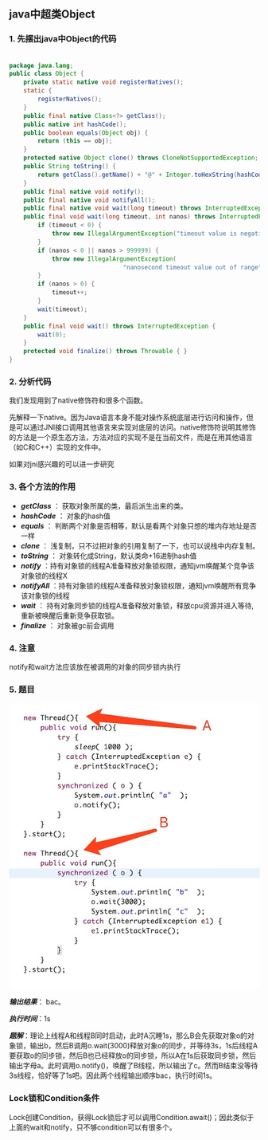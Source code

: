 ## java中超类Object

### 1. 先摆出java中Object的代码

```java

package java.lang;
public class Object {
    private static native void registerNatives();
    static {
        registerNatives();
    }
    public final native Class<?> getClass();
    public native int hashCode();
    public boolean equals(Object obj) {
        return (this == obj);
    }
    protected native Object clone() throws CloneNotSupportedException;
    public String toString() {
        return getClass().getName() + "@" + Integer.toHexString(hashCode());
    }
    public final native void notify();
    public final native void notifyAll();
    public final native void wait(long timeout) throws InterruptedException;
    public final void wait(long timeout, int nanos) throws InterruptedException{
        if (timeout < 0) {
            throw new IllegalArgumentException("timeout value is negative");
        }
        if (nanos < 0 || nanos > 999999) {
            throw new IllegalArgumentException(
                                "nanosecond timeout value out of range");
        }
        if (nanos > 0) {
            timeout++;
        }
        wait(timeout);
    }
    public final void wait() throws InterruptedException {
        wait(0);
    }
    protected void finalize() throws Throwable { }
}

```

### 2. 分析代码

我们发现用到了native修饰符和很多个函数。

先解释一下native。因为Java语言本身不能对操作系统底层进行访问和操作，但是可以通过JNI接口调用其他语言来实现对底层的访问。native修饰符说明其修饰的方法是一个原生态方法，方法对应的实现不是在当前文件，而是在用其他语言（如C和C++）实现的文件中。

如果对jni感兴趣的可以进一步研究

### 3. 各个方法的作用

- ***getClass*** ： 获取对象所属的类，最后派生出来的类。
- ***hashCode*** ： 对象的hash值
- ***equals*** ： 判断两个对象是否相等，默认是看两个对象只想的堆内存地址是否一样
- ***clone*** ： 浅复制，只不过把对象的引用复制了一下，也可以说栈中内存复制。 
- ***toString*** ： 对象转化成String，默认类命+16进制hash值
- ***notify*** ：持有对象锁的线程A准备释放对象锁权限，通知jvm唤醒某个竞争该对象锁的线程X
- ***notifyAll*** ：持有对象锁的线程A准备释放对象锁权限，通知jvm唤醒所有竞争该对象锁的线程
- ***wait*** ： 持有对象同步锁的线程A准备释放对象锁，释放cpu资源并进入等待,重新被唤醒后重新竞争获取锁。
- ***finalize*** ： 对象被gc前会调用

### 4. 注意
notify和wait方法应该放在被调用的对象的同步锁内执行


### 5. 题目
![](Object.png)

***输出结果***： bac。

***执行时间***：1s

***题解***：理论上线程A和线程B同时启动，此时A沉睡1s，那么B会先获取对象o的对象锁，输出b，然后B调用o.wait(3000)释放对象o的同步，并等待3s，1s后线程A要获取o的同步锁，然后B也已经释放o的同步锁，所以A在1s后获取同步锁，然后输出字母a。此时调用o.notify()，唤醒了B线程，所以输出了c。然而B结束没等待3s线程，恰好等了1s吧。因此两个线程输出顺序bac，执行时间1s。


### Lock锁和Condition条件
Lock创建Condition，获得Lock锁后才可以调用Condition.await()；因此类似于上面的wait和notify，只不够condition可以有很多个。

